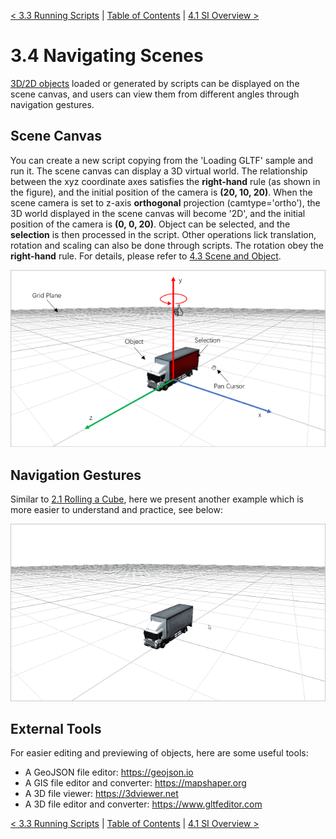 [< 3.3 Running Scripts](3.3_running_scripts.md) | [Table of Contents](readme.md) | [4.1 SI Overview >](4.1_si_overview.md)

# 3.4 Navigating Scenes
[3D/2D objects](3.1_ui_overview.md) loaded or generated by scripts can be displayed on the scene canvas, and users can view them from different angles through navigation gestures.

## Scene Canvas
You can create a new script copying from the 'Loading GLTF' sample and run it. The scene canvas can display a 3D virtual world. The relationship between the xyz coordinate axes satisfies the **right-hand** rule (as shown in the figure), and the initial position of the camera is **(20, 10, 20)**. When the scene camera is set to z-axis **orthogonal** projection (camtype='ortho'), the 3D world displayed in the scene canvas will become '2D', and the initial position of the camera is **(0, 0, 20)**. Object can be selected, and the **selection** is then processed in the script. Other operations lick translation, rotation and scaling can also be done through scripts. The rotation obey the **right-hand** rule. For details, please refer to [4.3 Scene and Object](4.3_scene_and_object.md).

![](./img/scene_canvas.png)

## Navigation Gestures
Similar to [2.1 Rolling a Cube](2.1_rolling_a_cube.md), here we present another example which is more easier to understand and practice, see below:

![](./img/navigating_scene.gif)

## External Tools
For easier editing and previewing of objects, here are some useful tools:
- A GeoJSON file editor: <a href="https://geojson.io" target="_blank">https://geojson.io</a>
- A GIS file editor and converter: <a href="https://mapshaper.org" target="_blank">https://mapshaper.org</a>
- A 3D file viewer: <a href="https://3dviewer.net" target="_blank">https://3dviewer.net</a>
- A 3D file editor and converter: <a href="https://www.gltfeditor.com" target="_blank">https://www.gltfeditor.com</a>

[< 3.3 Running Scripts](3.3_running_scripts.md) | [Table of Contents](readme.md) | [4.1 SI Overview >](4.1_si_overview.md)